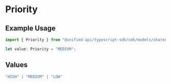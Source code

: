# Priority

## Example Usage

```typescript
import { Priority } from "@unified-api/typescript-sdk/sdk/models/shared";

let value: Priority = "MEDIUM";
```

## Values

```typescript
"HIGH" | "MEDIUM" | "LOW"
```